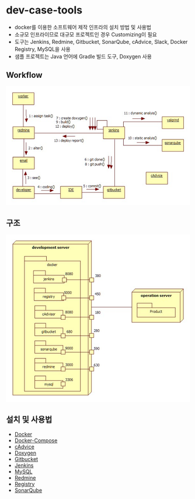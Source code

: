 # dev-case-tools  
- docker를 이용한 소프트웨어 제작 인프라의 설치 방법 및 사용법
- 소규모 인프라이므로 대규모 프로젝트인 경우 Customizing이 필요  
- 도구는 Jenkins, Redmine, Gitbucket, SonarQube, cAdvice, Slack, Docker Registry, MySQL을 사용  
- 샘플 프로젝트는 Java 언어에 Gradle 빌드 도구, Doxygen 사용
## Workflow  
![workflow](doc/structure-and-workflow/image/workflow.jpg)
## 구조
![structure](doc/structure-and-workflow/image/structure.jpg)
## 설치 및 사용법  
- [Docker](https://github.com/epicurus07/dev-case-tools/blob/master/doc/docker/config_docker.md)  
- [Docker-Compose](https://github.com/epicurus07/dev-case-tools/blob/master/doc/docker/docker-compose_sample.md)  
- [cAdvice](https://github.com/epicurus07/dev-case-tools/blob/master/doc/case-tool/cAdvisor/cAdvisor.md)    
- [Doxygen](https://github.com/epicurus07/dev-case-tools/blob/master/doc/case-tool/doxygen/doxygen.md)
- [Gitbucket](https://github.com/epicurus07/dev-case-tools/blob/master/doc/case-tool/gitbucket/gitbucket.md)  
- [Jenkins](https://github.com/epicurus07/dev-case-tools/blob/master/doc/case-tool/jenkins/jenkins_v2.md)  
- [MySQL](https://github.com/epicurus07/dev-case-tools/blob/master/doc/case-tool/mysql/mysql.md)  
- [Redmine](https://github.com/epicurus07/dev-case-tools/blob/master/doc/case-tool/redmine/redmine.md)  
- [Registry](https://github.com/epicurus07/dev-case-tools/blob/master/doc/case-tool/registry/registry.md)  
- [SonarQube](https://github.com/epicurus07/Dev-Env-Toolkit/blob/master/doc/case-tool/sonarqube/sonarqube.md)  
